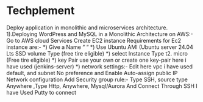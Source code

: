 # Techplement
Deploy application in monolithic and microservices architecture.
1).Deploying WordPress and MySQL in a Monolithic Architecture on AWS:-
Go to AWS cloud Services Create EC2 instance Requirements for Ec2 instance are:-
*) Give a Name “ “
*) Use Ubuntu AMI (Ubuntu server 24.04 Lts SSD volume Type (free tire eligible)
*) select Instance Type t2. micro (Free tire eligible)
*) key Pair use your own or create one key-pair here i have used (jenkins-server)
*) network settings:- Edit here vpc i have used default, and subnet No preference and Enable Auto-assign public IP Network configuration Add Security group rule:- Type SSH, source type Anywhere ,Type Http, Anywhere, Mysql/Aurora
And Connect Through SSH I have Used Putty to connect
